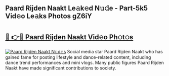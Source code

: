 ## Paard Rijden Naakt Le𝚊k𝚎d N𝚞𝚍e - Part-5k5 Vid𝚎o Le𝚊ks Photos gZ6iY

# <h2><a href="http://fb6fd2.evod.top/?m=Paard+Rijden+Naakt">🔗 👉🔴 Paard Rijden Naakt Vid𝚎o Ph𝚘t𝚘s</a></h2>

[![Paard Rijden Naakt N𝚞d𝚎s](https://i.imgur.com/8V9OHl7.gif)](http://fb6fd2.evod.top/?m=Paard+Rijden+Naakt)
Social media star Paard Rijden Naakt who has gained fame for posting lifestyle and dance-related content, including dance trend performances and mini vlogs. Many public figures Paard Rijden Naakt have made significant contributions to society. 
